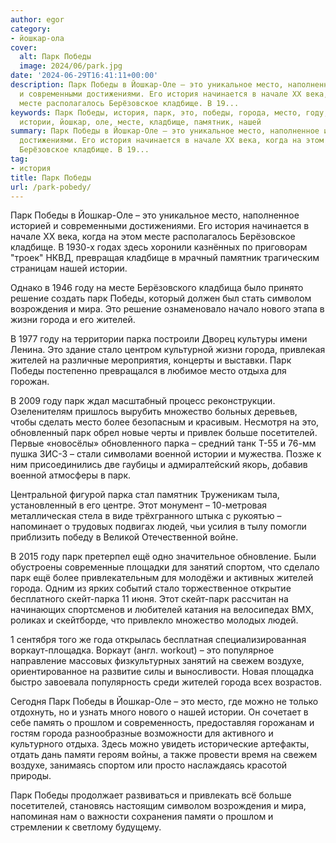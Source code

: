 ```yaml
---
author: egor
category:
- йошкар-ола
cover:
  alt: Парк Победы
  image: 2024/06/park.jpg
date: '2024-06-29T16:41:11+00:00'
description: Парк Победы в Йошкар-Оле – это уникальное место, наполненное историей
  и современными достижениями. Его история начинается в начале ХХ века, когда на этом
  месте располагалось Берёзовское кладбище. В 19...
keywords: Парк Победы, история, парк, это, победы, города, место, году, жителей, парка,
  истории, йошкар, оле, месте, кладбище, памятник, нашей
summary: Парк Победы в Йошкар-Оле – это уникальное место, наполненное историей и современными
  достижениями. Его история начинается в начале ХХ века, когда на этом месте располагалось
  Берёзовское кладбище. В 19...
tag:
- история
title: Парк Победы
url: /park-pobedy/
---
```


Парк Победы в Йошкар-Оле – это уникальное место, наполненное историей и современными достижениями. Его история начинается в начале ХХ века, когда на этом месте располагалось Берёзовское кладбище. В 1930-х годах здесь хоронили казнённых по приговорам "троек" НКВД, превращая кладбище в мрачный памятник трагическим страницам нашей истории.

Однако в 1946 году на месте Берёзовского кладбища было принято решение создать парк Победы, который должен был стать символом возрождения и мира. Это решение ознаменовало начало нового этапа в жизни города и его жителей.

В 1977 году на территории парка построили Дворец культуры имени Ленина. Это здание стало центром культурной жизни города, привлекая жителей на различные мероприятия, концерты и выставки. Парк Победы постепенно превращался в любимое место отдыха для горожан.

В 2009 году парк ждал масштабный процесс реконструкции. Озеленителям пришлось вырубить множество больных деревьев, чтобы сделать место более безопасным и красивым. Несмотря на это, обновленный парк обрел новые черты и привлек больше посетителей. Первые «новосёлы» обновленного парка – средний танк Т-55 и 76-мм пушка ЗИС-3 – стали символами военной истории и мужества. Позже к ним присоединились две гаубицы и адмиралтейский якорь, добавив военной атмосферы в парк.

Центральной фигурой парка стал памятник Труженикам тыла, установленный в его центре. Этот монумент – 10-метровая металлическая стела в виде трёхгранного штыка с рукоятью – напоминает о трудовых подвигах людей, чьи усилия в тылу помогли приблизить победу в Великой Отечественной войне.

В 2015 году парк претерпел ещё одно значительное обновление. Были обустроены современные площадки для занятий спортом, что сделало парк ещё более привлекательным для молодёжи и активных жителей города. Одним из ярких событий стало торжественное открытие бесплатного скейт-парка 11 июня. Этот скейт-парк рассчитан на начинающих спортсменов и любителей катания на велосипедах BMX, роликах и скейтборде, что привлекло множество молодых людей.

1 сентября того же года открылась бесплатная специализированная воркаут-площадка. Воркаут (англ. workout) – это популярное направление массовых физкультурных занятий на свежем воздухе, ориентированное на развитие силы и выносливости. Новая площадка быстро завоевала популярность среди жителей города всех возрастов.

Сегодня Парк Победы в Йошкар-Оле – это место, где можно не только отдохнуть, но и узнать много нового о нашей истории. Он сочетает в себе память о прошлом и современность, предоставляя горожанам и гостям города разнообразные возможности для активного и культурного отдыха. Здесь можно увидеть исторические артефакты, отдать дань памяти героям войны, а также провести время на свежем воздухе, занимаясь спортом или просто наслаждаясь красотой природы.

Парк Победы продолжает развиваться и привлекать всё больше посетителей, становясь настоящим символом возрождения и мира, напоминая нам о важности сохранения памяти о прошлом и стремлении к светлому будущему.